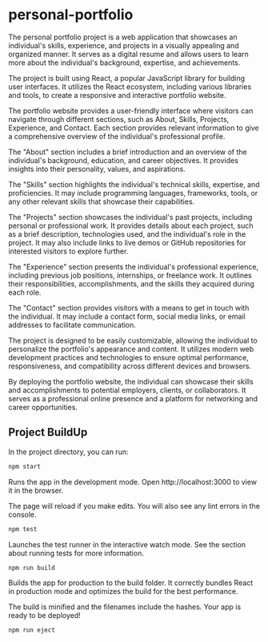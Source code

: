 # personal-portfolio
The personal portfolio project is a web application that showcases an individual's skills, experience, and projects in a visually appealing and organized manner. It serves as a digital resume and allows users to learn more about the individual's background, expertise, and achievements.

The project is built using React, a popular JavaScript library for building user interfaces. It utilizes the React ecosystem, including various libraries and tools, to create a responsive and interactive portfolio website.

The portfolio website provides a user-friendly interface where visitors can navigate through different sections, such as About, Skills, Projects, Experience, and Contact. Each section provides relevant information to give a comprehensive overview of the individual's professional profile.

The "About" section includes a brief introduction and an overview of the individual's background, education, and career objectives. It provides insights into their personality, values, and aspirations.

The "Skills" section highlights the individual's technical skills, expertise, and proficiencies. It may include programming languages, frameworks, tools, or any other relevant skills that showcase their capabilities.

The "Projects" section showcases the individual's past projects, including personal or professional work. It provides details about each project, such as a brief description, technologies used, and the individual's role in the project. It may also include links to live demos or GitHub repositories for interested visitors to explore further.

The "Experience" section presents the individual's professional experience, including previous job positions, internships, or freelance work. It outlines their responsibilities, accomplishments, and the skills they acquired during each role.

The "Contact" section provides visitors with a means to get in touch with the individual. It may include a contact form, social media links, or email addresses to facilitate communication.

The project is designed to be easily customizable, allowing the individual to personalize the portfolio's appearance and content. It utilizes modern web development practices and technologies to ensure optimal performance, responsiveness, and compatibility across different devices and browsers.

By deploying the portfolio website, the individual can showcase their skills and accomplishments to potential employers, clients, or collaborators. It serves as a professional online presence and a platform for networking and career opportunities.

## Project BuildUp

In the project directory, you can run:

```bash
npm start
```

Runs the app in the development mode.
Open http://localhost:3000 to view it in the browser.

The page will reload if you make edits.
You will also see any lint errors in the console.

```bash
npm test
```

Launches the test runner in the interactive watch mode.
See the section about running tests for more information.

```bash
npm run build
```

Builds the app for production to the build folder.
It correctly bundles React in production mode and optimizes the build for the best performance.

The build is minified and the filenames include the hashes.
Your app is ready to be deployed!

```bash
npm run eject
```
